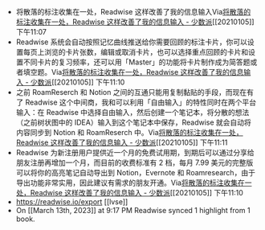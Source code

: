 - 将散落的标注收集在一处，Readwise 这样改善了我的信息输入Via[将散落的标注收集在一处，Readwise 这样改善了我的信息输入 - 少数派](https://sspai.com/post/63879)[[20210105]] 下午11:07
- Readwise 系统会自动按照记忆曲线推送给你需要回顾的标注卡片，你可以设置每页上浏览的卡片张数，编辑或取消卡片，也可以选择重点回顾的卡片和设置不同卡片的复习频率，还可以用「Master」的功能将卡片制作成为简答题或者填空题。Via[将散落的标注收集在一处，Readwise 这样改善了我的信息输入 - 少数派](https://sspai.com/post/63879)[[20210105]] 下午11:10
- 之前 RoamReserch 和 Notion 之间的互通只能用复制黏贴的手段，而现在有了 Readwise 这个中间商，我和可以利用「自由输入」的特性同时在两个平台输入：在 Readwise 中选择自由输入，然后创建一个笔记本，将分散的想法（之前树状图中的 IDEA）输入到这个笔记本中保存，Readwise 就会自动将内容同步到 Notion 和 RoamReserch 中。Via[将散落的标注收集在一处，Readwise 这样改善了我的信息输入 - 少数派](https://sspai.com/post/63879)[[20210105]] 下午11:11
- Readwise 为新注册用户提供近一个月的免费试用期，到期后可以通过分享给朋友注册再增加一个月，而目前的收费标准有 2 档，每月 7.99 美元的完整版可以将你的高亮笔记自动导出到 Notion，Evernote 和 Roamresearch，由于导出功能非常实用，因此建议有需求的朋友开通。Via[将散落的标注收集在一处，Readwise 这样改善了我的信息输入 - 少数派](https://sspai.com/post/63879)[[20210105]] 下午11:10
- https://readwise.io/export [[lvse]]
- On [[March 13th, 2023]] at 9:17 PM Readwise synced 1 highlight from 1 book.
